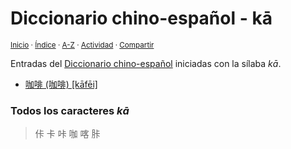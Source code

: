 # Diccionario chino-español - kā
<sup>[Inicio](../index.md) · [Índice](../indices/chino-espanol.md#silaba-ka) · [A-Z](../indices/alfabetico.md) · [Actividad](../indices/actividad.md) · [Compartir](https://x.com/intent/tweet?text=Entradas%20del%20Diccionario%20chino-espa%C3%B1ol%20iniciadas%20en%20%C2%ABk%C4%81%C2%BB.%0A%E2%86%92%20https%3A%2F%2Fjucardus.github.io%2Findices%2Fchino-espanol-ka1.html%0A%0A%23chn_espnl_jucardus%20%23indcs_jucardus%0A%40jucardus)</sup>

Entradas del [Diccionario chino-español](../indices/chino-espanol.md#silaba-ka) iniciadas con la sílaba _kā_.

* [咖啡 (咖啡) [kāfēi]](../contenido/k/a/1/ka1-fei1.md)

### Todos los caracteres _kā_

> 佧 卡 咔 咖 喀 胩
